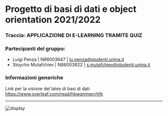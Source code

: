 # Progetto di basi di dati e object orientation 2021/2022
### Traccia: APPLICAZIONE DI E-LEARNING TRAMITE QUIZ
### Partecipanti del gruppo:
- Luigi Penza        | N86003647 | lu.penza@studenti.unina.it
- Stoycho Mutafchiev | N86003822 | s.mutafchiev@studenti.unina.it

### Informazioni generiche
Link per la visione del latex di basi di dati https://www.overleaf.com/read/hkwqnmwcrhfk

---

![display](https://user-images.githubusercontent.com/91316353/142188431-f09972c3-6016-470b-a46f-489dc55243ec.jpeg)
